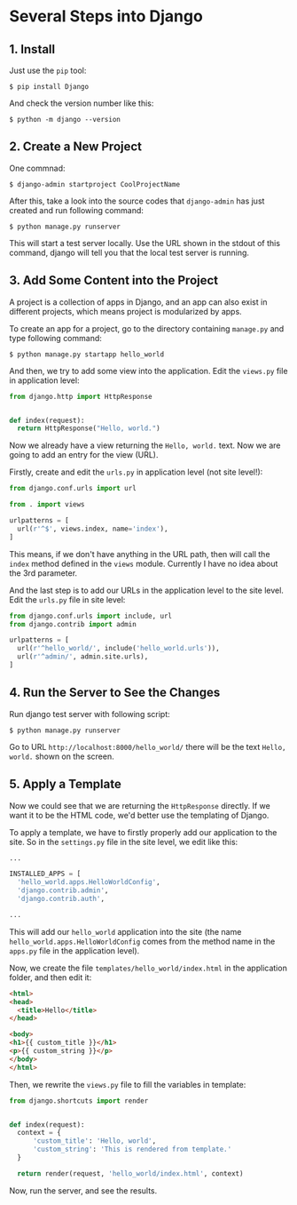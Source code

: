 # Several Steps into Django

## 1. Install

Just use the `pip` tool:

  ```console
$ pip install Django
  ```

And check the version number like this:

  ```console
$ python -m django --version
  ```

## 2. Create a New Project

One commnad:

  ```console
$ django-admin startproject CoolProjectName
  ```

After this, take a look into the source codes that `django-admin` has just created and run following command:

  ```console
$ python manage.py runserver
  ```

This will start a test server locally. Use the URL shown in the stdout of this command, django will tell you that the local test server is running.

## 3. Add Some Content into the Project

A project is a collection of apps in Django, and an app can also exist in different projects, which means project is modularized by apps.

To create an app for a project, go to the directory containing `manage.py` and type following command:

  ```console
$ python manage.py startapp hello_world
  ```

And then, we try to add some view into the application. Edit the `views.py` file in application level:

  ```python
from django.http import HttpResponse


def index(request):
    return HttpResponse("Hello, world.")
  ```

Now we already have a view returning the `Hello, world.` text. Now we are going to add an entry for the view (URL).

Firstly, create and edit the `urls.py` in application level (not site level!):

  ```python
from django.conf.urls import url

from . import views

urlpatterns = [
    url(r'^$', views.index, name='index'),
]
  ```

This means, if we don't have anything in the URL path, then will call the `index` method defined in the `views` module. Currently I have no idea about the 3rd parameter.

And the last step is to add our URLs in the application level to the site level. Edit the `urls.py` file in site level:

  ```python
from django.conf.urls import include, url
from django.contrib import admin

urlpatterns = [
    url(r'^hello_world/', include('hello_world.urls')),
    url(r'^admin/', admin.site.urls),
]
  ```

## 4. Run the Server to See the Changes

Run django test server with following script:

  ```console
$ python manage.py runserver
  ```

Go to URL `http://localhost:8000/hello_world/` there will be the text `Hello, world.` shown on the screen.

## 5. Apply a Template

Now we could see that we are returning the `HttpResponse` directly. If we want it to be the HTML code, we'd better use the templating of Django.

To apply a template, we have to firstly properly add our application to the site. So in the `settings.py` file in the site level, we edit like this:

  ```python
...

INSTALLED_APPS = [
    'hello_world.apps.HelloWorldConfig',
    'django.contrib.admin',
    'django.contrib.auth',

...
  ```

This will add our `hello_world` application into the site (the name `hello_world.apps.HelloWorldConfig` comes from the method name in the `apps.py` file in the application level).

Now, we create the file `templates/hello_world/index.html` in the application folder, and then edit it:

  ```html
<html>
<head>
    <title>Hello</title>
</head>

<body>
<h1>{{ custom_title }}</h1>
<p>{{ custom_string }}</p>
</body>
</html>
  ```

Then, we rewrite the `views.py` file to fill the variables in template:

  ```python
from django.shortcuts import render


def index(request):
    context = {
        'custom_title': 'Hello, world',
        'custom_string': 'This is rendered from template.'
    }

    return render(request, 'hello_world/index.html', context)
  ```

Now, run the server, and see the results.
